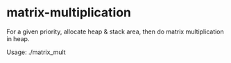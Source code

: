 # matrix-multiplication

For a given priority, allocate heap & stack area, then do matrix multiplication in heap.

Usage:
./matrix_mult <dim> <prio> <stack>
